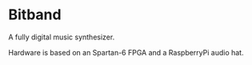 # Bitband

A fully digital music synthesizer.

Hardware is based on an Spartan-6 FPGA and a RaspberryPi audio hat.